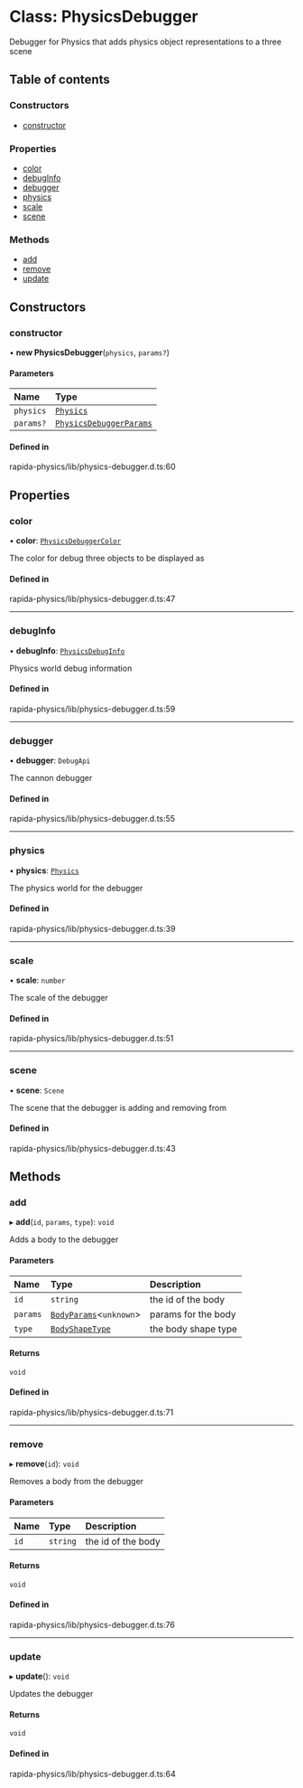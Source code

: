 # Class: PhysicsDebugger

Debugger for Physics that adds physics object representations to a three scene

## Table of contents

### Constructors

- [constructor](PhysicsDebugger.md#constructor)

### Properties

- [color](PhysicsDebugger.md#color)
- [debugInfo](PhysicsDebugger.md#debuginfo)
- [debugger](PhysicsDebugger.md#debugger)
- [physics](PhysicsDebugger.md#physics)
- [scale](PhysicsDebugger.md#scale)
- [scene](PhysicsDebugger.md#scene)

### Methods

- [add](PhysicsDebugger.md#add)
- [remove](PhysicsDebugger.md#remove)
- [update](PhysicsDebugger.md#update)

## Constructors

### constructor

• **new PhysicsDebugger**(`physics`, `params?`)

#### Parameters

| Name | Type |
| :------ | :------ |
| `physics` | [`Physics`](Physics.md) |
| `params?` | [`PhysicsDebuggerParams`](../interfaces/PhysicsDebuggerParams.md) |

#### Defined in

rapida-physics/lib/physics-debugger.d.ts:60

## Properties

### color

• **color**: [`PhysicsDebuggerColor`](../modules.md#physicsdebuggercolor)

The color for debug three objects to be displayed as

#### Defined in

rapida-physics/lib/physics-debugger.d.ts:47

___

### debugInfo

• **debugInfo**: [`PhysicsDebugInfo`](../modules.md#physicsdebuginfo)

Physics world debug information

#### Defined in

rapida-physics/lib/physics-debugger.d.ts:59

___

### debugger

• **debugger**: `DebugApi`

The cannon debugger

#### Defined in

rapida-physics/lib/physics-debugger.d.ts:55

___

### physics

• **physics**: [`Physics`](Physics.md)

The physics world for the debugger

#### Defined in

rapida-physics/lib/physics-debugger.d.ts:39

___

### scale

• **scale**: `number`

The scale of the debugger

#### Defined in

rapida-physics/lib/physics-debugger.d.ts:51

___

### scene

• **scene**: `Scene`

The scene that the debugger is adding and removing from

#### Defined in

rapida-physics/lib/physics-debugger.d.ts:43

## Methods

### add

▸ **add**(`id`, `params`, `type`): `void`

Adds a body to the debugger

#### Parameters

| Name | Type | Description |
| :------ | :------ | :------ |
| `id` | `string` | the id of the body |
| `params` | [`BodyParams`](../modules.md#bodyparams)<`unknown`\> | params for the body |
| `type` | [`BodyShapeType`](../modules.md#bodyshapetype) | the body shape type |

#### Returns

`void`

#### Defined in

rapida-physics/lib/physics-debugger.d.ts:71

___

### remove

▸ **remove**(`id`): `void`

Removes a body from the debugger

#### Parameters

| Name | Type | Description |
| :------ | :------ | :------ |
| `id` | `string` | the id of the body |

#### Returns

`void`

#### Defined in

rapida-physics/lib/physics-debugger.d.ts:76

___

### update

▸ **update**(): `void`

Updates the debugger

#### Returns

`void`

#### Defined in

rapida-physics/lib/physics-debugger.d.ts:64
